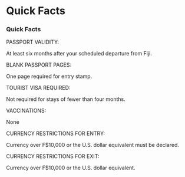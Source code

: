 # Quick Facts

### Quick Facts

PASSPORT VALIDITY:

At least six months after your scheduled departure from Fiji.

BLANK PASSPORT PAGES:

One page required for entry stamp.

TOURIST VISA REQUIRED:

Not required for stays of fewer than four months.

VACCINATIONS:

None

CURRENCY RESTRICTIONS FOR ENTRY:

Currency over F$10,000 or the U.S. dollar equivalent must be declared.

CURRENCY RESTRICTIONS FOR EXIT:

Currency over F$10,000 or the U.S. dollar equivalent.